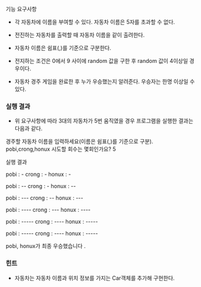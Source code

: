기능 요구사항
* 각 자동차에 이름을 부여할 수 있다. 자동차 이름은 5자를 초과할 수 없다.
        
* 전진하는 자동차를 출력할 때 자동차 이름을 같이 출려한다.
* 자동차 이름은 쉼표(,)를 기준으로 구분한다.
* 전지하는 조건은 0에서 9 사이에 random 값을 구한 후 random 값이 4이상일 경우이다.
* 자동차 경주 게임을 완료한 후 누가 우승했는지 알려준다. 우승자는 한명 이상일 수 있다.

### 실행 결과
* 위 요구사항에 따라 3대의 자동차가 5번 움직였을 경우 프로그램을 실행한 결과는 다음과 같다.

경주할 자동차 이름을 입력하세요(이름은 쉼표(,)를 기준으로 구분).
pobi,crong,honux
시도할 회수는 몇회인가요?
5

실행 결과


pobi : -
crong : -
honux : -

pobi : --
crong : -
honux : --

pobi : ---
crong : --
honux : ---

pobi : ----
crong : ---
honux : ----

pobi : -----
crong : ----
honux : -----

pobi : -----
crong : ----
honux : -----

pobi, honux가 최종 우승했습니다 .

### 힌트
* 자동차는 자동차 이름과 위치 정보를 가지는 Car객체를 추가해 구현한다.